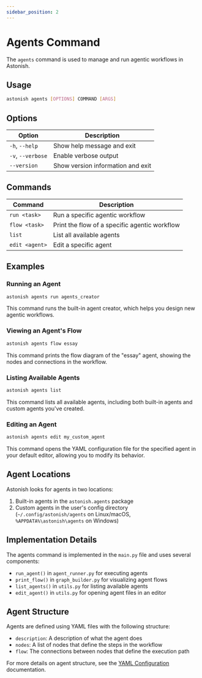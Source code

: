 ```yaml
---
sidebar_position: 2
---
```


# Agents Command

The `agents` command is used to manage and run agentic workflows in Astonish.

## Usage

```bash
astonish agents [OPTIONS] COMMAND [ARGS]
```

## Options

| Option | Description |
|--------|-------------|
| `-h`, `--help` | Show help message and exit |
| `-v`, `--verbose` | Enable verbose output |
| `--version` | Show version information and exit |

## Commands

| Command | Description |
|---------|-------------|
| `run <task>` | Run a specific agentic workflow |
| `flow <task>` | Print the flow of a specific agentic workflow |
| `list` | List all available agents |
| `edit <agent>` | Edit a specific agent |

## Examples

### Running an Agent

```bash
astonish agents run agents_creator
```

This command runs the built-in agent creator, which helps you design new agentic workflows.

### Viewing an Agent's Flow

```bash
astonish agents flow essay
```

This command prints the flow diagram of the "essay" agent, showing the nodes and connections in the workflow.

### Listing Available Agents

```bash
astonish agents list
```

This command lists all available agents, including both built-in agents and custom agents you've created.

### Editing an Agent

```bash
astonish agents edit my_custom_agent
```

This command opens the YAML configuration file for the specified agent in your default editor, allowing you to modify its behavior.

## Agent Locations

Astonish looks for agents in two locations:

1. Built-in agents in the `astonish.agents` package
2. Custom agents in the user's config directory (`~/.config/astonish/agents` on Linux/macOS, `%APPDATA%\astonish\agents` on Windows)

## Implementation Details

The agents command is implemented in the `main.py` file and uses several components:

- `run_agent()` in `agent_runner.py` for executing agents
- `print_flow()` in `graph_builder.py` for visualizing agent flows
- `list_agents()` in `utils.py` for listing available agents
- `edit_agent()` in `utils.py` for opening agent files in an editor

## Agent Structure

Agents are defined using YAML files with the following structure:

- `description`: A description of what the agent does
- `nodes`: A list of nodes that define the steps in the workflow
- `flow`: The connections between nodes that define the execution path

For more details on agent structure, see the [YAML Configuration](/docs/concepts/yaml-configuration) documentation.
